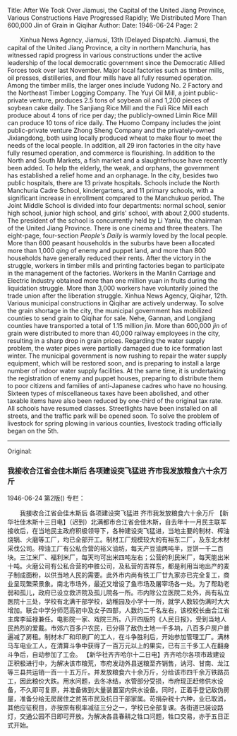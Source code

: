 Title: After We Took Over Jiamusi, the Capital of the United Jiang Province, Various Constructions Have Progressed Rapidly; We Distributed More Than 600,000 Jin of Grain in Qiqihar
Author:
Date: 1946-06-24
Page: 2

　　Xinhua News Agency, Jiamusi, 13th (Delayed Dispatch). Jiamusi, the capital of the United Jiang Province, a city in northern Manchuria, has witnessed rapid progress in various constructions under the active leadership of the local democratic government since the Democratic Allied Forces took over last November. Major local factories such as timber mills, oil presses, distilleries, and flour mills have all fully resumed operation. Among the timber mills, the larger ones include Yudong No. 2 Factory and the Northeast Timber Logging Company. The Yuyi Oil Mill, a joint public-private venture, produces 2.5 tons of soybean oil and 1,200 pieces of soybean cake daily. The Sanjiang Rice Mill and the Fuli Rice Mill each produce about 4 tons of rice per day; the publicly-owned Limin Rice Mill can produce 10 tons of rice daily. The Huomo Company includes the joint public-private venture Zhong Sheng Company and the privately-owned Jixiangdong, both using locally produced wheat to make flour to meet the needs of the local people. In addition, all 29 iron factories in the city have fully resumed operation, and commerce is flourishing. In addition to the North and South Markets, a fish market and a slaughterhouse have recently been added. To help the elderly, the weak, and orphans, the government has established a relief home and an orphanage. In the city, besides two public hospitals, there are 13 private hospitals. Schools include the North Manchuria Cadre School, kindergartens, and 11 primary schools, with a significant increase in enrollment compared to the Manchukuo period. The Joint Middle School is divided into four departments: normal school, senior high school, junior high school, and girls' school, with about 2,000 students. The president of the school is concurrently held by Li Yanlu, the chairman of the United Jiang Province. There is one cinema and three theaters. The eight-page, four-section *People's Daily* is warmly loved by the local people. More than 600 peasant households in the suburbs have been allocated more than 1,000 *qing* of enemy and puppet land, and more than 800 households have generally reduced their rents. After the victory in the struggle, workers in timber mills and printing factories began to participate in the management of the factories. Workers in the Manlin Carriage and Electric Industry obtained more than one million yuan in fruits during the liquidation struggle. More than 3,000 workers have voluntarily joined the trade union after the liberation struggle.
    Xinhua News Agency, Qiqihar, 12th. Various municipal constructions in Qiqihar are actively underway. To solve the grain shortage in the city, the municipal government has mobilized counties to send grain to Qiqihar for sale. Nehe, Gannan, and Longjiang counties have transported a total of 1.15 million *jin*. More than 600,000 *jin* of grain were distributed to more than 40,000 railway employees in the city, resulting in a sharp drop in grain prices. Regarding the water supply problem, the water pipes were partially damaged due to ice formation last winter. The municipal government is now rushing to repair the water supply equipment, which will be restored soon, and is preparing to install a large number of indoor water supply facilities. At the same time, it is undertaking the registration of enemy and puppet houses, preparing to distribute them to poor citizens and families of anti-Japanese cadres who have no housing. Sixteen types of miscellaneous taxes have been abolished, and other taxable items have also been reduced by one-third of the original tax rate. All schools have resumed classes. Streetlights have been installed on all streets, and the traffic park will be opened soon. To solve the problem of livestock for spring plowing in various counties, livestock trading officially began on the 5th.



<hr /> 

Original: 


### 我接收合江省会佳木斯后  各项建设突飞猛进  齐市我发放粮食六十余万斤

1946-06-24
第2版()
专栏：

　　我接收合江省会佳木斯后
    各项建设突飞猛进
    齐市我发放粮食六十余万斤
    【新华社佳木斯十三日电】（迟到）北满都市合江省会佳木斯，自去年十一月民主联军接收后，在当地民主政府积极领导下，各种建设突飞猛进，当地主要的制材、榨油烧锅、火磨等工厂，均已全部开工。制材工厂规模较大的有裕东二厂，及东北木材采伐公司。榨油工厂有公私合营的裕义油坊，每天产豆油两吨半，豆饼一千二百块。三江米厂、福利米厂，每天均可出米四吨左右；公营的利民米厂，每天能出米十吨。火磨公司有公私合营的中胜公司，及私营的吉祥东，都是利用当地出产的麦子制成面粉，以供当地人民的需要。此外市内尚有铁工厂廿九家亦已完全复工，商业呈现繁荣景象。南北市场外，最近又增设了鱼市场及屠宰场各一处。为了帮助老弱和孤儿，政府已设立救济院及孤儿院各一所。市内除公立医院二处外，尚有私立医院十三处，学校有北满干部学校，幼稚园及小学十一所，就学人数较伪满时大大增加。联合中学分师范高初中及女子四部，人数约二千名左右，该校校长由合江省主席李延禄兼任。电影院一家、戏院三所。八开四版的《人民日报》，受到当地人民热烈的爱戴。市郊六百多户农民，已分得了敌伪土地一千多垧，八百多户房户普遍减了房租。制材木厂和印刷厂的工人，在斗争胜利后，开始参加管理工厂。满林马车电业工人，在清算斗争中获得了一百万元以上的果实，已有三千多工人在翻身斗争后，自动参加了工会。
    【新华社齐齐哈尔十二日电】齐齐哈尔各项市政建设正积极进行中，为解决该市粮荒，市府发动外县送粮至齐销售，讷河、甘南、龙江等三县共运销一百一十五万斤。并发放粮食六十余万斤，分给该市四千余万铁路员工，因此粮价大跌。用水问题，去冬冰结，水管部分受损，市府现正赶修供水设备，不久即可复原，并准备做到大量装置室内供水设备。同时，正着手登记敌伪房屋，准备分给无房居住之贫苦市民及抗日干部家属。苛捐杂税十六种，业已取消，其他应征税目，亦按原有税率减征三分之一，学校已全部复课。各街道已装设路灯，交通公园不日即可开放。为解决各县春耕之牲口问题，牲口交易，亦于五日正式开始。

